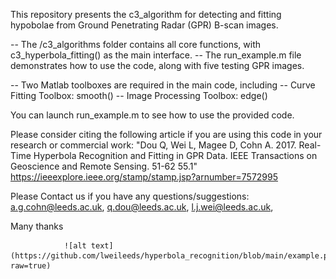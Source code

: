 This repository presents the c3_algorithm for detecting and fitting hypobolae from Ground Penetrating Radar (GPR) B-scan images.


-- The /c3_algorithms folder contains all core functions, with c3_hyperbola_fitting() as the main interface. 
-- The run_example.m file demonstrates how to use the code, along with five testing GPR images.

-- Two Matlab toolboxes are required in the main code, including 
-- Curve Fitting Toolbox: smooth() 
-- Image Processing Toolbox: edge()

You can launch run_example.m to see how to use the provided code.

Please consider citing the following article if you are using this code in your research or commercial work: 
"Dou Q, Wei L, Magee D, Cohn A. 2017. Real-Time Hyperbola Recognition and Fitting in GPR Data. IEEE Transactions on Geoscience and Remote Sensing. 51-62 55.1"
https://ieeexplore.ieee.org/stamp/stamp.jsp?arnumber=7572995

Please Contact us if you have any questions/suggestions: 
a.g.cohn@leeds.ac.uk, q.dou@leeds.ac.uk, l.j.wei@leeds.ac.uk,

Many thanks

                ![alt text](https://github.com/lweileeds/hyperbola_recognition/blob/main/example.png?raw=true)
